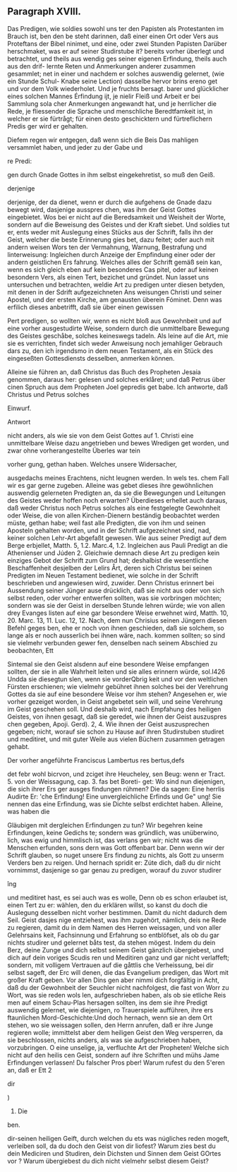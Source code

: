 
<!-- Seite 534 -->
Paragraph  XVIII.
-----------------

Das Predigen, wie soldies sowohl uns ter den Papisten als Protestanten im Brauch ist, ben den be steht darinnen, daß einer einen Ort oder Vers aus Proteftans der Bibel ninimet, und eine, oder zwei Stunden Papisten Darüber herschmaket, was er auf seiner Studirstube it? bereits vorher überlegt und betrachtet, und theils aus wendig ges seiner eigenen Erfindung, theils auch aus den drif- lernte Reten und Anmerkungen anderer zusammen gesammlet; net in einer und nachdem er solches auswendig gelernet, (wie ein Stunde Schul- Knabe seine Lection) dasselbe hervor brins ereno get und vor dem Volk wiederholet. Und je fruchts bersagt. barer und glücklicher eines solchen Mannes Érfindung ijt, je nielir Fleiß und Arbeit er bei Sammlung sola cher Anmerkungen angewandt hat, und je herrlicher die Rede, je fliessender die Sprache und menschliche Beredtfamkeit ist, in welcher er sie fürtrågt; für einen desto geschicktern und fürtreflichern Predis ger wird er gehalten.

Diefem regen wir entgegen, daß wenn sich die Beis Das mahligen versammlet haben, und jeder zu der Gabe und

re Predi:

gen durch Gnade Gottes in ihm selbst eingekehretist, so muß den Geiß.

derjenige

<!-- Seite 536 -->

derjenige, der da dienet, wenn er durch die aufgehens de Gnade dazu bewegt wird, dasjenige ausspres chen, was ihm der Geist Gottes eingebietet. Wos bei er nicht auf die Beredsamkeit und Weisheit der Worte, sondern auf die Beweisung des Geistes und der Kraft siebet. Und soldies tut er, ents weder mit Auslegung eines Stücks aus der Schrift, falls ihn der Geist, welcher die beste Erinnerung gies bet, dazu feitet; oder auch mit andern weisen Wors ten der Vermahnung, Warnung, Bestrafung und linterweisung: Ingleichen durch Anzeige der Empfindung einer oder der andern geistlichen Ers fahrung. Welches alles der Schrift gemäß sein kan, wenn es sich gleich eben auf kein besonderes Cas pitel, oder auf keinen besondern Vers, als einen Tert, bezichet und gründet. Nun lasset uns untersuchen und betrachten, weldie Art zu predigen unter diesen betyden, mit denen in der Sdrift aufgezeichneten Ans weisungen Christi und seiner Apostel, und der ersten Kirche, am genausten überein Fóminet. Denn was erfilich dieses anbetrifft, daß sie über einen gewissen

Pert predigen, so wollten wir, wenn es nicht bloß aus Gewohnbeit und auf eine vorher ausgestudirte Weise, sondern durch die unmittelbare Bewegung des Geistes geschåbe, solches keineswegs tadeln. Als leine auf die Art, mie sie es verrichten, findet sich weder Anweisung noch jemahliger Gebrauch dars zu, den ich irgendsmo in dem neuen Testament, als ein Stück des eingeseßten Gottesdiensts desselben, anmerken können.

Alleine sie führen an, daß Christus das Buch des Propheten Jesaia genommen, daraus her: gelesen und solches erklåret; und daß Petrus über cinen Spruch aus dem Propheten Joel gepredis get babe. Ich antworte, daß Christus und Petrus solches

Einwurf.

Antwort
<!-- Seite 537 -->

nicht anders, als wie sie von dem Geist Gottes auf 1. Christi eine unmittelbare Weise dazu angetrieben und bewes Wredigen get worden, und zwar ohne vorherangestellte Überles war tein

vorher gung, gethan haben. Welches unsere Widersacher,

ausgedachs meines Erachtens, nicht leugnen werden. In wels tes. chem Fall wir es gar gerne zugeben. Alleine was gebet dieses ihre gewöhnlichen auswendig gelerneten Predigten an, da sie die Bewegungen und Leitungen des Geistes weder hoffen noch erwarten? Überdieses erhellet auch daraus, daß weder Christus noch Petrus solches als eine festgelegte Gewohnheit oder Weise, die von allen Kirchen-Dienern beständig beobachtet werden müste, gethan habe; weil fast alle Predigten, die von ihm und seinen Aposteln gehalten worden, und in der Schrift aufgezeichnet sind, nad, keiner solchen Lehr-Art abgefaßt gewesen. Wie aus seiner Predigt auf dem Berge erbjellet, Matth. 5, 1.2. Marc.4, 1.2. Ingleichen aus Pauli Predigt an die Athenienser und Júden 2. Gleichwie demnach diese Art zu predigen kein einziges Gebot der Schrift zum Grund hat; deshalbist die wesentliche Beschaffenheit desjelben der Lelirs Årt, deren sich Christus bei seinen Predigten im Neuen Testament bedienet, wie solche in der Schrift beschrieben und angewiesen wird, zuwider. Denn Christus erinnert bei Aussendung seiner Jünger ause drücklich, daß sie nicht aus oder von sich selbst reden, oder vorher entwerfen sollten, was sie vorbringen möchten; sondern was sie der Geist in derselben Stunde lehren würde; wie von allen drey Evanges listen auf eine gar besondere Weise erwehnet wird, Matth. 10, 20. Marc. 13, 11. Luc. 12, 12. Nach, dem nun Chrisius seinen Jüngern diesen Befehl geges ben, ehe er noch von ihnen geschieden, daß sie solchem, so lange als er noch ausserlich bei ihnen wäre, nach. kommen sollten; so sind sie vielmehr verbunden gewer fen, denselben nach seinem Abschied zu beobachten, Ett

<!-- Seite 538 -->
Sintemal sie den Geist alsdenn auf eine besondere Weise empfangen sollten, der sie in alle Wahrheit leiten und sie alles erinnern würde, sol.I426 Undda sie diesegtun slen, wenn sie vorderQbrig keit und vor den weltlichen Fürsten erschienen; wie vielmehr gebühret ihnen solches bei der Verehrung Gottes da sie auf eine besondere Weise vor ihm stehen? Angesehen er, wie vorher gezeiget worden, in Geist angebetet sein will, und seine Verehrung im Geist geschehen soll. Und deshalb
 wird, nach Empfahung des heiligen Geistes, von ihnen gesagt, daß sie geredet, wie ihnen der Geist auszuspres chen gegeben, Apoji. Gerd). 2, 4. Wie ihnen der Geist auszusprechen gegeben; nicht, worauf sie schon zu Hause auf ihren Studirstuben studiret und meditiret, und mit guter Weile aus vielen Büchern zusammen getragen gehabt.

Der vorher angeführte Franciscus Lambertus res bertus,defs

det febr wohl bicrvon, und zciget ihre Heucheley, sen Beug: wenn er Tract. 5. von der Weissagung, cap. 3. fas bet Boreti- get: Wo sind nun diejenigen, die sich ihrer Ers ger ausges findungen rúhmen? Die da sagen: Eine herrlis Audirte Er: 'che Erfindung! Eine unvergleichliche Erfinds und Ge" ung! Sie nennen das eine Erfindung, was sie Dichte selbst erdichtet haben. Alleine, was haben die

Gläubigen mit dergleichen Erfindungen zu tun? Wir begehren keine Erfindungen, keine Gedichs te; sondern was gründlich, was unüberwino, lich, was ewig und himmlisch ist, das verlans gen wir; nicht was die Menschen erfunden, sons dern was Gott offenbart bar. Denn wenn wir der Schrift glauben, so nuget unsere Ers findung zu nichts, als Gott zu unserm Verders ben zu reigen. Und hernach spridit er: Zúte dich, daß du dir nicht vornimmst, dasjenige so gar genau zu predigen, worauf du zuvor studirer

îng

<!-- Seite 539 -->

und meditiret hast, es sei auch was es wolle, Denn ob es schon erlaubet ist, einen Tert zu er: wählen, den du erklären willst, so kanst du doch die Auslegung desselben nicht vorher bestimmen. Damit du nicht dadurch dem Seil. Geist dasjes nige entziehest, was ihm zugehört, nämlich, deis ne Rede zu regieren, damit du in dem Namen des Herren weissagen, und von aller Gelehrsains keit, Fachsinnung und Erfahrung so entblöfset, als ob du gar nichts studirer und gelernet båts test, da stehen mögest. Indem du dein Berz, deine Zunge und dich selbst seinem Geist gänzlich übergiebest, und dich auf dein voriges Scudis ren und Meditiren ganz und gar nicht verlaffeft; sondern, mit volligem Vertrauen auf die gåttlis che Verheissung, bei dir selbst sageft, der Erc will denen, die das Evangelium predigen, das Wort mit großer Kraft geben. Vor allen Dins gen aber nimmi dich forgfältig in Acht, daß du der Gewohnbeit der Seuchler nicht nachfolgest, die fast von Worr zu Wort, was sie reden wols len, aufgeschrieben haben, als ob sie etliche Reis men auf einem Schau-Plas hersagen sollten, ins dem sie ihre Predigt auswendig gelernet, wie diejenigen, ro Trauerspiele aufführen, ihre ers ftaunlichen Mord-Geschichte:Und doch hernach, wenn sie an dem Ort stehen, wo sie weissagen sollen, den Herrn anrufen, daß er ihre Junge regieren wolle; immittelst aber dem heiligen Geist den Weg versperren, da sie beschlossen, nichts anders, als was sie aufgeschrieben haben, vorzubringen. O eine unselige, ja, verfluchte Art der Propheten! Welche sich nicht auf den heilis cen Geist, sondern auf ihre Schriften und mühs Jame Erfindungen verlassen! Du falscher Pros pber! Warum rufest du den 5'eren an, daß er Ett 2

dir




)


1. Die

ben.
<!-- Seite 540 -->
dir-seinen heiligen Geift, durch welchen du ets was núgliches reden mogeft, verleiben soll, da du doch den Geist von dir liofest? Warum zies best du dein Mediciren und Studiren, dein Dichsten und Sinnen dem Geist GOrtes vor ? Warum übergiebest du dich nicht vielmehr selbst diesem Geist?
